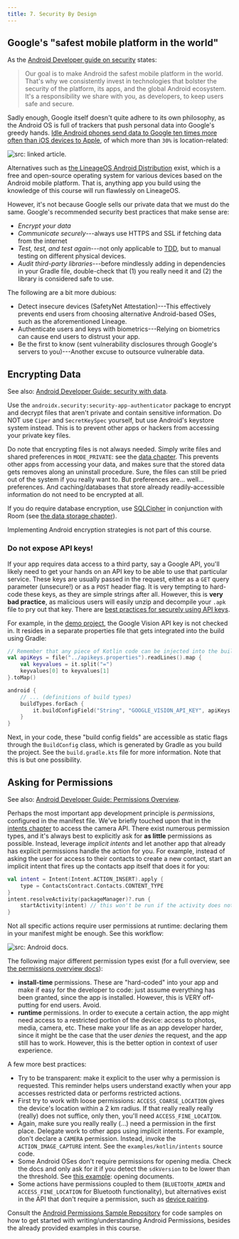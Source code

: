 ```yaml
---
title: 7. Security By Design
---
```


## Google's "safest mobile platform in the world"

As the [Android Developer guide on security](https://developer.android.com/security) states:

> Our goal is to make Android the safest mobile platform in the world. That's why we consistently invest in technologies that bolster the security of the platform, its apps, and the global Android ecosystem.<br/>
It's a responsibility we share with you, as developers, to keep users safe and secure.

Sadly enough, Google itself doesn't quite adhere to its own philosophy, as the Android OS is full of trackers that push personal data into Google's greedy hands. [Idle Android phones send data to Google ten times more often than iOS devices to Apple](https://www.bleepingcomputer.com/news/google/idle-android-phones-send-data-to-google-ten-times-more-often-than-ios-devices-to-apple/), of which more than `30%` is location-related:

![](/img/datacollection.png "src: linked article.")

Alternatives such as [the LineageOS Android Distribution](https://lineageos.org/) exist, which is a free and open-source operating system for various devices based on the Android mobile platform. That is, anything app you build using the knowledge of this course will run flawlessly on LineageOS. 

However, it's not because Google sells our private data that we must do the same. Google's recommended security best practices that make sense are:

- _Encrypt your data_
- _Communicate securely_---always use HTTPS and SSL if fetching data from the internet
- _Test, test, and test again_---not only applicable to [TDD](/lang/tdd), but to manual testing on different physical devices.
- _Audit third-party libraries_---before mindlessly adding in dependencies in your Gradle file, double-check that (1) you really need it and (2) the library is considered safe to use. 

The following are a bit more dubious:

- Detect insecure devices (SafetyNet Attestation)---This effectively prevents end users from choosing alternative Android-based OSes, such as the aforementioned Lineage. 
- Authenticate users and keys with biometrics---Relying on biometrics can cause end users to distrust your app.
- Be the first to know (sent vulnerability disclosures through Google's servers to you)---Another excuse to outsource vulnerable data.

## Encrypting Data

See also: [Android Developer Guide: security with data](https://developer.android.com/topic/security/data). 

Use the `androidx.security:security-app-authenticator` package to encrypt and decrypt files that aren't private and contain sensitive information. Do NOT use `Ciper` and `SecretKeySpec` yourself, but use Android's keystore system instead. This is to prevent other apps or hackers from accessing your private key files. 

Do note that encrypting files is not always needed. Simply write files and shared preferences in `MODE_PRIVATE`: see the [data chapter](/android/data-storage). This prevents other apps from accessing your data, and makes sure that the stored data gets removes along an uninstall procedure. Sure, the files can still be pried out of the system if you really want to. But preferences are... well... preferences. And caching/databases that store already readily-accessible information do not need to be encrypted at all. 

If you do require database encryption, use [SQLCipher](https://github.com/sqlcipher/android-database-sqlcipher) in conjunction with Room (see [the data storage chapter](/android/data-storage)).

Implementing Android encryption strategies is not part of this course. 

### Do not expose API keys!

If your app requires data access to a third party, say a Google API, you'll likely need to get your hands on an API key to be able to use that particular service. These keys are usually passed in the request, either as a `GET` query parameter (unsecure!) or as a `POST` header flag. It is very tempting to hard-code these keys, as they are simple strings after all. However, this is **very bad practice**, as malicious users will easily unzip and decompile your `.apk` file to pry out that key. There are [best practices for securely using API keys](https://support.google.com/googleapi/answer/6310037).

For example, in the [demo project](/extra/demo), the Google Vision API key is not checked in. It resides in a separate properties file that gets integrated into the build using Gradle:

```kt
// Remember that any piece of Kotlin code can be injected into the build file. 
val apiKeys = file("../apikeys.properties").readLines().map {
    val keyvalues = it.split("=")
    keyvalues[0] to keyvalues[1]
}.toMap()

android {
    // ... (definitions of build types)
    buildTypes.forEach {
        it.buildConfigField("String", "GOOGLE_VISION_API_KEY", apiKeys["GoogleVisionApiKey"]!!)
    }
}
```

Next, in your code, these "build config fields" are accessible as static flags through the `BuildConfig` class, which is generated by Gradle as you build the project. See the `build.gradle.kts` file for more information. Note that this is but one possibility. 

## Asking for Permissions

See also: [Android Developer Guide: Permissions Overview](https://developer.android.com/guide/topics/permissions/overview).

Perhaps the most important app development principle is _permissions_, configured in the manifest file. We've briefly touched upon that in the [intents chapter](/android/intents) to access the camera API. There exist numerous permission types, and it's always best to explicitly ask for **as little** permissions as possible. Instead, leverage _implicit intents_ and let another app that already has explicit permissions handle the action for you. For example, instead of asking the user for access to their contacts to create a new contact, start an implicit intent that fires up the contacts app itself that does it for you:

```kt
val intent = Intent(Intent.ACTION_INSERT).apply {
    type = ContactsContract.Contacts.CONTENT_TYPE
}
intent.resolveActivity(packageManager)?.run {
    startActivity(intent) // this won't be run if the activity does not resolve. 
}
```

Not all specific actions require user permissions at runtime: declaring them in your manifest might be enough. See this workflow:

![](/img/permissions.jpg "src: Android docs.")

The following major different permission types exist (for a full overview, see [the permissions overview docs](https://developer.android.com/guide/topics/permissions/overview)):

- **install-time** permissions. These are "hard-coded" into your app and make if easy for the developer to code: just assume everything has been granted, since the app is installed. However, this is VERY off-putting for end users. Avoid. 
- **runtime** permissions. In order to execute a certain action, the app might need access to a restricted portion of the device: access to photos, media, camera, etc. These make your life as an app developer harder, since it might be the case that the user _denies_ the request, and the app still has to work. However, this is the better option in context of user experience. 

A few more best practices:

- Try to be transparent: make it explicit to the user why a permission is requested. This reminder helps users understand exactly when your app accesses restricted data or performs restricted actions.
- First try to work with loose permissions: `ACCESS_COARSE_LOCATION` gives the device's location within a 2 km radius. If that really really really (really) does not suffice, only then, you'll need `ACCESS_FINE_LOCATION`. 
- Again, make sure you really really (...) need a permission in the first place. Delegate work to other apps using implicit intents. For example, don't declare a `CAMERA` permission. Instead, invoke the `ACTION_IMAGE_CAPTURE` intent. See the `examples/kotlin/intents` source code. 
- Some Android OSes don't require permissions for opening media. Check the docs and only ask for it if you detect the `sdkVersion` to be lower than the threshold. See [this example](https://developer.android.com/training/permissions/evaluating): opening documents.
- Some actions have permissions coupled to them (`BLUETOOTH_ADMIN` and `ACCESS_FINE_LOCATION` for Bluetooth functionality), but alternatives exist in the API that don't require a permission, such as [device pairing](https://developer.android.com/guide/topics/connectivity/companion-device-pairing).

Consult the [Android Permissions Sample Repository](https://github.com/android/permissions-samples) for code samples on how to get started with writing/understanding Android Permissions, besides the already provided examples in this course. 
